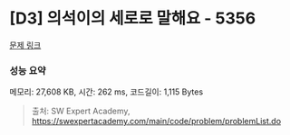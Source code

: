 # [D3] 의석이의 세로로 말해요 - 5356 

[문제 링크](https://swexpertacademy.com/main/code/problem/problemDetail.do?contestProbId=AWVWgkP6sQ0DFAUO) 

### 성능 요약

메모리: 27,608 KB, 시간: 262 ms, 코드길이: 1,115 Bytes



> 출처: SW Expert Academy, https://swexpertacademy.com/main/code/problem/problemList.do